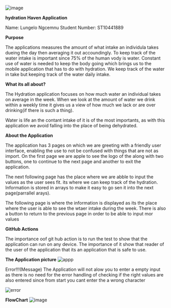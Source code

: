 ![image](https://github.com/user-attachments/assets/704c03de-614e-4afc-96bb-93847eb5c6f6)


**hydration Haven Application**

Name: Lungelo Ngcemnu
Student Number: ST10441889

**Purpose**

The applications measures the amount of what intake an individula takes dueing the day then averaging it out accoundingly. To keep track of the water intake is important since 75% of the human vody is water.
Constant use of water is needed to keep the body going which brings us to the mobile application that has to do with hydration. We keep track of the water in take but keeping track of the water daily intake.


**What its all about?**

The Hydration application focuses on how much water an individual takes on average in the week. When we look at the amount of water we drink within a weekly time it gives us a view of how much we lack or are over drinking(if there is such a thing).

Water is life an the contant intake of it is of the most importants, as with this application we avoid falling into the place of being dehydrated. 

**About the Application**

The application has 3 pages on which we are greeting with a friendly user interface, enabling the use to not be confused with things that are not as import. On the first page we are apple to see the logo of the along with two buttons, one to continue to the next page and another to exit the application.

The next following page has the place where we are abble to input the values as the user sees fit. its where we can keep track of the hydration. Information is stored in arrays to make it easy to go sen it into the next page(parrallel arays).

The following page is where the information is displayed as its the place where the user is able to see the wtaer intake during the week. There is also a button to return to the previous page in order to be able to input mor values


**GitHub Actions**

The importance oof git hub action is to run the test to show that the application can run on any device. The importance of it show that reader of the  user of the application that its an application that is safe to use.


**The Application picture**
![appp](https://github.com/user-attachments/assets/a5de5c24-38a2-4094-be9e-76add11f12f9)

Error!!!(Message)
The Application will not alow you to enter a empty input as there is no need for the error handling of checking if the right values are also entered since from start you cant enter the a wrong character

![error](https://github.com/user-attachments/assets/97bfac8a-b9c6-4c9d-abb0-44a1a70db947)

**FlowChart**
![image](https://github.com/user-attachments/assets/6d1a2f51-4ac3-4feb-abe1-69d2ed40bcdd)







